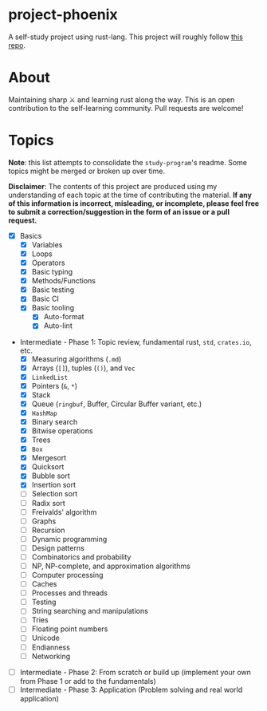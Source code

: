 # project-phoenix

A self-study project using rust-lang. This project will roughly follow [this repo](https://github.com/cnp0/coding-interview-university).

# About

Maintaining sharp :crossed_swords: and learning rust along the way. This is an open contribution to the self-learning community. Pull requests are welcome!

# Topics

**Note**: this list attempts to consolidate the `study-program`'s readme. Some topics might be merged or broken up over time. 

**Disclaimer**: The contents of this project are produced using my understanding of each topic at the time of contributing the material. **If any of this information is incorrect, misleading, or incomplete, please feel free to submit a correction/suggestion in the form of an issue or a pull request.**

- [x] Basics
  - [x] Variables
  - [x] Loops
  - [x] Operators
  - [x] Basic typing
  - [x] Methods/Functions
  - [x] Basic testing
  - [x] Basic CI
  - [x] Basic tooling
    - [x] Auto-format
    - [x] Auto-lint

- Intermediate - Phase 1: Topic review, fundamental rust, `std`, `crates.io`, etc.
  - [x] Measuring algorithms (`.md`)
  - [x] Arrays (`[]`), tuples (`()`), and `Vec`
  - [x] `LinkedList`
  - [x] Pointers (`&`, `*`)
  - [x] Stack
  - [x] Queue (`ringbuf`, Buffer, Circular Buffer variant, etc.)
  - [x] `HashMap`
  - [x] Binary search
  - [x] Bitwise operations
  - [x] Trees
  - [x] `Box`
  - [x] Mergesort
  - [x] Quicksort
  - [x] Bubble sort
  - [x] Insertion sort
  - [ ] Selection sort
  - [ ] Radix sort
  - [ ] Freivalds' algorithm
  - [ ] Graphs
  - [ ] Recursion
  - [ ] Dynamic programming
  - [ ] Design patterns
  - [ ] Combinatorics and probability
  - [ ] NP, NP-complete, and approximation algorithms
  - [ ] Computer processing
  - [ ] Caches
  - [ ] Processes and threads
  - [ ] Testing
  - [ ] String searching and manipulations
  - [ ] Tries
  - [ ] Floating point numbers
  - [ ] Unicode
  - [ ] Endianness
  - [ ] Networking
- [ ] Intermediate - Phase 2: From scratch or build up (implement your own from Phase 1 or add to the fundamentals)
- [ ] Intermediate - Phase 3: Application (Problem solving and real world application)
